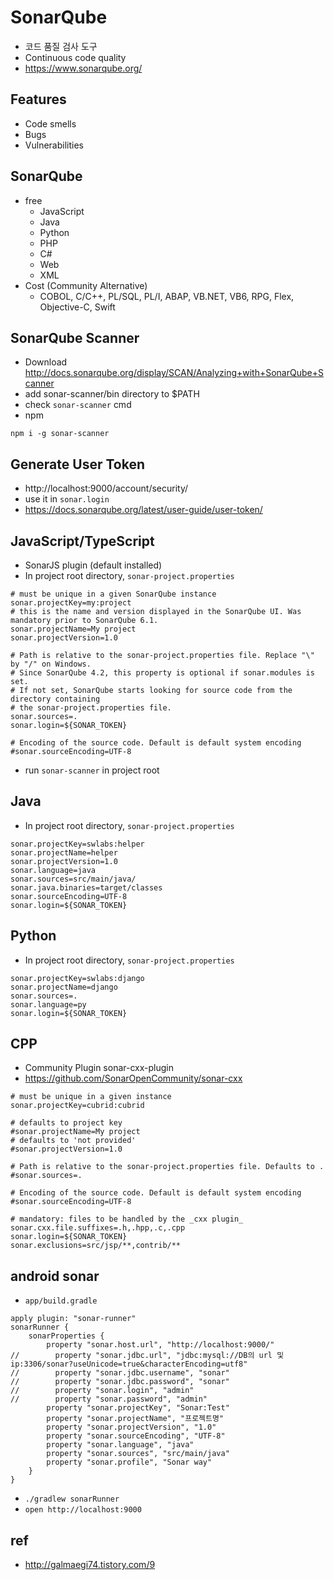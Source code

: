 # SonarQube
* 코드 품질 검사 도구
* Continuous code quality
* https://www.sonarqube.org/

## Features
* Code smells
* Bugs
* Vulnerabilities

## SonarQube
* free
  * JavaScript
  * Java
  * Python
  * PHP
  * C#
  * Web
  * XML
* Cost (Community Alternative)
  * COBOL, C/C++, PL/SQL, PL/I, ABAP, VB.NET, VB6, RPG, Flex, Objective-C, Swift

## SonarQube Scanner
* Download http://docs.sonarqube.org/display/SCAN/Analyzing+with+SonarQube+Scanner
* add sonar-scanner/bin directory to $PATH
* check `sonar-scanner` cmd
* npm
```
npm i -g sonar-scanner
```

## Generate User Token
* http://localhost:9000/account/security/
* use it in `sonar.login`
* https://docs.sonarqube.org/latest/user-guide/user-token/

## JavaScript/TypeScript
* SonarJS plugin (default installed)
* In project root directory, `sonar-project.properties`

```
# must be unique in a given SonarQube instance
sonar.projectKey=my:project
# this is the name and version displayed in the SonarQube UI. Was mandatory prior to SonarQube 6.1.
sonar.projectName=My project
sonar.projectVersion=1.0

# Path is relative to the sonar-project.properties file. Replace "\" by "/" on Windows.
# Since SonarQube 4.2, this property is optional if sonar.modules is set.
# If not set, SonarQube starts looking for source code from the directory containing
# the sonar-project.properties file.
sonar.sources=.
sonar.login=${SONAR_TOKEN}

# Encoding of the source code. Default is default system encoding
#sonar.sourceEncoding=UTF-8
```
* run `sonar-scanner` in project root

## Java
* In project root directory, `sonar-project.properties`

```
sonar.projectKey=swlabs:helper
sonar.projectName=helper
sonar.projectVersion=1.0
sonar.language=java
sonar.sources=src/main/java/
sonar.java.binaries=target/classes
sonar.sourceEncoding=UTF-8
sonar.login=${SONAR_TOKEN}
```

## Python
* In project root directory, `sonar-project.properties`

```
sonar.projectKey=swlabs:django
sonar.projectName=django
sonar.sources=.
sonar.language=py
sonar.login=${SONAR_TOKEN}
```

## CPP
* Community Plugin sonar-cxx-plugin
* https://github.com/SonarOpenCommunity/sonar-cxx

```
# must be unique in a given instance
sonar.projectKey=cubrid:cubrid

# defaults to project key
#sonar.projectName=My project
# defaults to 'not provided'
#sonar.projectVersion=1.0

# Path is relative to the sonar-project.properties file. Defaults to .
#sonar.sources=.

# Encoding of the source code. Default is default system encoding
#sonar.sourceEncoding=UTF-8

# mandatory: files to be handled by the _cxx plugin_
sonar.cxx.file.suffixes=.h,.hpp,.c,.cpp
sonar.login=${SONAR_TOKEN}
sonar.exclusions=src/jsp/**,contrib/**
```

## android sonar
* `app/build.gradle`

```
apply plugin: "sonar-runner"
sonarRunner {
    sonarProperties {
        property "sonar.host.url", "http://localhost:9000/"
//        property "sonar.jdbc.url", "jdbc:mysql://DB의 url 및 ip:3306/sonar?useUnicode=true&characterEncoding=utf8"
//        property "sonar.jdbc.username", "sonar"
//        property "sonar.jdbc.password", "sonar"
//        property "sonar.login", "admin"
//        property "sonar.password", "admin"
        property "sonar.projectKey", "Sonar:Test"
        property "sonar.projectName", "프로젝트명"
        property "sonar.projectVersion", "1.0"
        property "sonar.sourceEncoding", "UTF-8"
        property "sonar.language", "java"
        property "sonar.sources", "src/main/java"
        property "sonar.profile", "Sonar way"
    }
}
```
* `./gradlew sonarRunner`
* `open http://localhost:9000`

## ref
* http://galmaegi74.tistory.com/9
